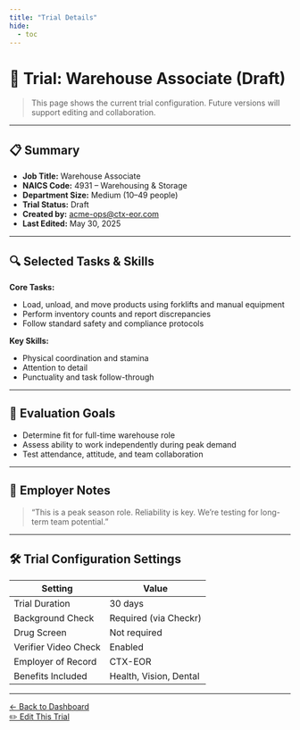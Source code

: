 ```yaml
---
title: "Trial Details"
hide:
  - toc
---
```


# 📝 Trial: Warehouse Associate (Draft)

> This page shows the current trial configuration. Future versions will support editing and collaboration.

---

## 📋 Summary

- **Job Title:** Warehouse Associate  
- **NAICS Code:** 4931 – Warehousing & Storage  
- **Department Size:** Medium (10–49 people)  
- **Trial Status:** Draft  
- **Created by:** acme-ops@ctx-eor.com  
- **Last Edited:** May 30, 2025

---

## 🔍 Selected Tasks & Skills

**Core Tasks:**
- Load, unload, and move products using forklifts and manual equipment
- Perform inventory counts and report discrepancies
- Follow standard safety and compliance protocols

**Key Skills:**
- Physical coordination and stamina
- Attention to detail
- Punctuality and task follow-through

---

## 🎯 Evaluation Goals

- Determine fit for full-time warehouse role  
- Assess ability to work independently during peak demand  
- Test attendance, attitude, and team collaboration

---

## 🔐 Employer Notes

> “This is a peak season role. Reliability is key. We’re testing for long-term team potential.”

---

## 🛠️ Trial Configuration Settings

| Setting                  | Value                    |
|--------------------------|--------------------------|
| Trial Duration           | 30 days                  |
| Background Check         | Required (via Checkr)    |
| Drug Screen              | Not required             |
| Verifier Video Check     | Enabled                  |
| Employer of Record       | CTX-EOR                  |
| Benefits Included        | Health, Vision, Dental   |

---

[← Back to Dashboard](trial-dashboard.md)  
[✏️ Edit This Trial](naics-start.md)  
